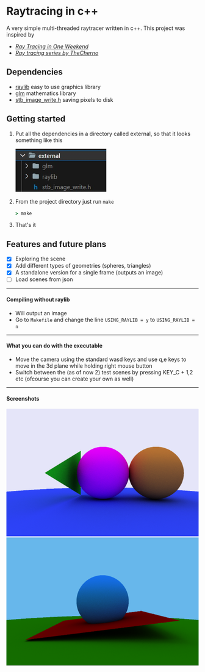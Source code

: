 # Raytracing in c++

A very simple multi-threaded raytracer written in c++.
This project was inspired by
- [_Ray Tracing in One Weekend_](https://raytracing.github.io/books/RayTracingInOneWeekend.html)
- [_Ray tracing series by TheCherno_](https://www.youtube.com/playlist?list=PLlrATfBNZ98edc5GshdBtREv5asFW3yXl)


## Dependencies
- [raylib](https://www.raylib.com) easy to use graphics library
- [glm](https://github.com/g-truc/glm) mathematics library
- [stb_image_write.h](https://github.com/nothings/stb/blob/master/stb_image_write.h) saving pixels to disk


## Getting started
1. Put all the dependencies in a directory called external, so that it looks something like this
    
    ![external directory structure](screenshots/dependency-directory.jpg)

2. From the project directory just run `make`
    ```cmd
    > make
    ```

3. That's it

## Features and future plans
- [X] Exploring the scene
- [X] Add different types of geometries (spheres, triangles)
- [X] A standalone version for a single frame (outputs an image)
- [ ] Load scenes from json

---
#### Compiling without raylib
- Will output an image
- Go to `Makefile` and change the line `USING_RAYLIB = y` to `USING_RAYLIB = n`

---
#### What you can do with the executable
- Move the camera using the standard wasd keys and use q,e keys to move in the 3d plane while holding right mouse button
- Switch between the (as of now 2) test scenes by pressing KEY_C + 1,2 etc (ofcourse you can create your own as well)

---
#### Screenshots
![test scene 1](screenshots/test-scene-1.png)
![test scene 2](screenshots/test-scene-2.png)
